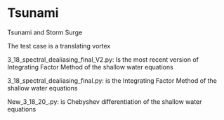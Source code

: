 # Tsunami
Tsunami and Storm Surge

The test case is a translating vortex

3_18_spectral_dealiasing_final_V2.py: Is the most recent version of Integrating Factor Method of the shallow water equations

3_18_spectral_dealiasing_final.py:   is the Integrating Factor Method of the shallow water equations

New_3_18_20_.py:  is Chebyshev differentiation of the shallow water equations

